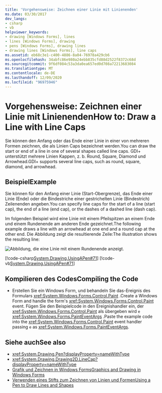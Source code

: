 ```yaml
---
title: 'Vorgehensweise: Zeichnen einer Linie mit Linienenden'
ms.date: 03/30/2017
dev_langs:
- csharp
- vb
helpviewer_keywords:
- drawing [Windows Forms], lines
- lines [Windows Forms], drawing
- pens [Windows Forms], drawing lines
- drawing lines [Windows Forms], line caps
ms.assetid: eb68c3e1-c400-4886-8a04-76978a429cb6
ms.openlocfilehash: 34abfc86e980a24ebb835cfd88d2522f8372c68d
ms.sourcegitcommit: 9f6df084c53a3da0ea657ed0d708a72213683084
ms.translationtype: MT
ms.contentlocale: de-DE
ms.lasthandoff: 12/09/2020
ms.locfileid: "96975946"
---
```

# <a name="how-to-draw-a-line-with-line-caps"></a><span data-ttu-id="00bc1-102">Vorgehensweise: Zeichnen einer Linie mit Linienenden</span><span class="sxs-lookup"><span data-stu-id="00bc1-102">How to: Draw a Line with Line Caps</span></span>
<span data-ttu-id="00bc1-103">Sie können den Anfang oder das Ende einer Linie in einer von mehreren Formen zeichnen, die als Linien Caps bezeichnet werden.</span><span class="sxs-lookup"><span data-stu-id="00bc1-103">You can draw the start or end of a line in one of several shapes called line caps.</span></span> <span data-ttu-id="00bc1-104">GDI+ unterstützt mehrere Linien Kappen, z. b. Round, Square, Diamond und Arrowhead.</span><span class="sxs-lookup"><span data-stu-id="00bc1-104">GDI+ supports several line caps, such as round, square, diamond, and arrowhead.</span></span>  
  
## <a name="example"></a><span data-ttu-id="00bc1-105">Beispiel</span><span class="sxs-lookup"><span data-stu-id="00bc1-105">Example</span></span>  
 <span data-ttu-id="00bc1-106">Sie können für den Anfang einer Linie (Start-Obergrenze), das Ende einer Linie (Ende) oder die Bindestriche einer gestrichelten Linie (Bindestrich) Zeilenenden angeben.</span><span class="sxs-lookup"><span data-stu-id="00bc1-106">You can specify line caps for the start of a line (start cap), the end of a line (end cap), or the dashes of a dashed line (dash cap).</span></span>  
  
 <span data-ttu-id="00bc1-107">Im folgenden Beispiel wird eine Linie mit einem Pfeilspitzen an einem Ende und einem Rundenende am anderen Ende gezeichnet.</span><span class="sxs-lookup"><span data-stu-id="00bc1-107">The following example draws a line with an arrowhead at one end and a round cap at the other end.</span></span> <span data-ttu-id="00bc1-108">Die Abbildung zeigt die resultierende Zeile:</span><span class="sxs-lookup"><span data-stu-id="00bc1-108">The illustration shows the resulting line:</span></span>  
  
 ![Abbildung, die eine Linie mit einem Rundenende anzeigt.](./media/how-to-draw-a-line-with-line-caps/line-cap-arrowhead-example.gif)  
  
 [!code-csharp[System.Drawing.UsingAPen#71](~/samples/snippets/csharp/VS_Snippets_Winforms/System.Drawing.UsingAPen/CS/Class1.cs#71)]
 [!code-vb[System.Drawing.UsingAPen#71](~/samples/snippets/visualbasic/VS_Snippets_Winforms/System.Drawing.UsingAPen/VB/Class1.vb#71)]  
  
## <a name="compiling-the-code"></a><span data-ttu-id="00bc1-110">Kompilieren des Codes</span><span class="sxs-lookup"><span data-stu-id="00bc1-110">Compiling the Code</span></span>  
  
- <span data-ttu-id="00bc1-111">Erstellen Sie ein Windows Form, und behandeln Sie das-Ereignis des Formulars <xref:System.Windows.Forms.Control.Paint> .</span><span class="sxs-lookup"><span data-stu-id="00bc1-111">Create a Windows Form and handle the form's <xref:System.Windows.Forms.Control.Paint> event.</span></span> <span data-ttu-id="00bc1-112">Fügen Sie den Beispielcode in den Ereignishandler ein, der <xref:System.Windows.Forms.Control.Paint> als übergeben wird `e` <xref:System.Windows.Forms.PaintEventArgs> .</span><span class="sxs-lookup"><span data-stu-id="00bc1-112">Paste the example code into the <xref:System.Windows.Forms.Control.Paint> event handler passing `e` as <xref:System.Windows.Forms.PaintEventArgs>.</span></span>  
  
## <a name="see-also"></a><span data-ttu-id="00bc1-113">Siehe auch</span><span class="sxs-lookup"><span data-stu-id="00bc1-113">See also</span></span>

- <xref:System.Drawing.Pen?displayProperty=nameWithType>
- <xref:System.Drawing.Drawing2D.LineCap?displayProperty=nameWithType>
- [<span data-ttu-id="00bc1-114">Grafik und Zeichnen in Windows Forms</span><span class="sxs-lookup"><span data-stu-id="00bc1-114">Graphics and Drawing in Windows Forms</span></span>](graphics-and-drawing-in-windows-forms.md)
- [<span data-ttu-id="00bc1-115">Verwenden eines Stifts zum Zeichnen von Linien und Formen</span><span class="sxs-lookup"><span data-stu-id="00bc1-115">Using a Pen to Draw Lines and Shapes</span></span>](using-a-pen-to-draw-lines-and-shapes.md)
